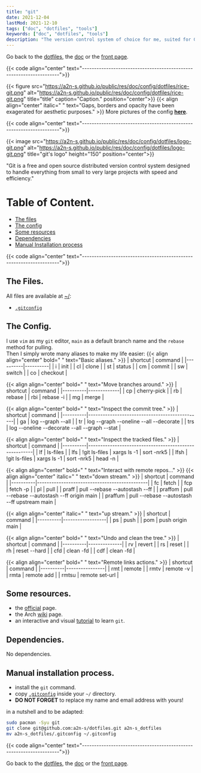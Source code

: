 ```yaml
---
title: "git"
date: 2021-12-04
lastMod: 2021-12-10
tags: ["doc", "dotfiles", "tools"]
keywords: ["doc", "dotfiles", "tools"]
description: "The version control system of choice for me, suited for GitHub, GitLab and many more. Some pieces of advice to install the config."
---
```

Go back to the [dotfiles](/public/doc/config/dotfiles), the [doc](/public/doc/config) or the [front page](/public).  

{{< code align="center"
         text="--------------------------------------------------------------------">}}

{{< figure src="https://a2n-s.github.io/public/res/doc/config/dotfiles/rice-git.png" 
           alt="https://a2n-s.github.io/public/res/doc/config/dotfiles/rice-git.png"
           title="title" caption="Caption." position="center">}}
{{< align align="center" 
           italic=" "
           text="Gaps, borders and opacity have been exagerated for aesthetic purposes." >}}
More pictures of the config [**here**](https://github.com/a2n-s/dotfiles/#4-gallery-toc).

{{< code align="center"
         text="--------------------------------------------------------------------">}}

{{< image src="https://a2n-s.github.io/public/res/doc/config/dotfiles/logo-git.png" 
          alt="https://a2n-s.github.io/public/res/doc/config/dotfiles/logo-git.png"
          title="git's logo" height="150" position="center">}}

"Git is a free and open source distributed version control system designed to handle everything from small to very large projects with speed and efficiency."

# Table of Content.
- [The files](#the-files)
- [The config](#the-config)
- [Some resources](#some-resources)
- [Dependencies](#dependencies)
- [Manual Installation process](#manual-installation-process)

{{< code align="center"
         text="--------------------------------------------------------------------">}}

## The Files.
All files are available at [~/](https://github.com/a2n-s/dotfiles):
- [`.gitconfig`]

## The Config.
I use `vim` as my `git` editor, `main` as a default branch name and the `rebase` method for pulling.  
Then I simply wrote many aliases to make my life easier:
{{< align align="center" bold=" " text="Basic aliases." >}}
| shortcut | command  |
|----------|----------|
| i        | init     |
| cl       | clone    |
| st       | status   |
| cm       | commit   |
| sw       | switch   |
| co       | checkout |

{{< align align="center" bold=" " text="Move branches around." >}}
| shortcut | command     |
|----------|-------------|
| cp       | cherry-pick |
| rb       | rebase      |
| rbi      | rebase -i   |
| mg       | merge       |

{{< align align="center" bold=" " text="Inspect the commit tree." >}}
| shortcut | command                                       |
|----------|-----------------------------------------------|
| ga       | log --graph --all                             |
| tr       | log --graph --oneline --all --decorate        |
| trs      | log --oneline --decorate --all --graph --stat |

{{< align align="center" bold=" " text="Inspect the tracked files." >}}
| shortcut | command                                               |
|----------|-------------------------------------------------------|
| lf       | ls-files                                              |
| lfs      | !git ls-files \| xargs ls -1 \| sort -nrk5            |
| lfsh     | !git ls-files \| xargs ls -1 \| sort -nrk5 \| head -n |

{{< align align="center" bold=" " text="Interact with remote repos..." >}}
{{< align align="center" italic=" " text="down stream." >}}
| shortcut | command                                      |
|----------|----------------------------------------------|
| fc       | fetch                                        |
| fcp      | fetch -p                                     |
| pl       | pull                                         |
| praff    | pull --rebase --autostash --ff               |
| praffom  | pull --rebase --autostash --ff origin main   |
| praffum  | pull --rebase --autostash --ff upstream main |

{{< align align="center" italic=" " text="up stream." >}}
| shortcut | command          |
|----------|------------------|
| ps       | push             |
| pom      | push origin main |

{{< align align="center" bold=" " text="Undo and clean the tree." >}}
| shortcut | command      |
|----------|--------------|
| rv       | revert       |
| rs       | reset        |
| rh       | reset --hard |
| cfd      | clean -fd    |
| cdf      | clean -fd    |

{{< align align="center" bold=" " text="Remote links actions." >}}
| shortcut | command        |
|----------|----------------|
| rmt      | remote         |
| rmtv     | remote -v      |
| rmta     | remote add     |
| rmtsu    | remote set-url |


## Some resources.
- the [official](https://git-scm.com/) page.
- the Arch [wiki](https://wiki.archlinux.org/title/git) page.
- an interactive and visual [tutorial](https://learngitbranching.js.org/) to learn `git`.

## Dependencies.
No dependencies.

## Manual installation process.
- install the `git` command.
- copy [`.gitconfig`] inside your `~/` directory.
- **DO NOT FORGET** to replace my name and email address with yours!

in a nutshell and to be adapted:
```bash
sudo pacman -Syu git
git clone git@github.com:a2n-s/dotfiles.git a2n-s_dotfiles
mv a2n-s_dotfiles/.gitconfig ~/.gitconfig
```

{{< code align="center"
         text="--------------------------------------------------------------------">}}

Go back to the [dotfiles](/public/doc/config/dotfiles), the [doc](/public/doc/config) or the [front page](/public).  

[`.gitconfig`]: https://github.com/a2n-s/dotfiles/blob/main/.gitconfig
